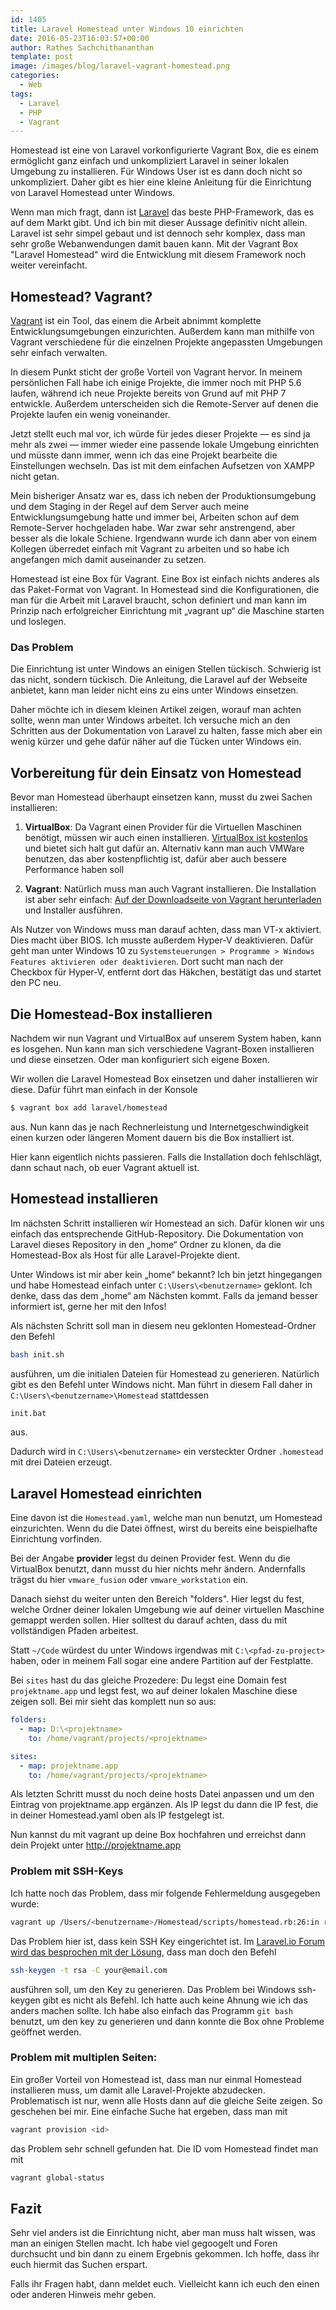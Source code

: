 ```yaml
---
id: 1405
title: Laravel Homestead unter Windows 10 einrichten
date: 2016-05-23T16:03:57+00:00
author: Rathes Sachchithananthan
template: post
image: /images/blog/laravel-vagrant-homestead.png
categories:
  - Web
tags:
  - Laravel
  - PHP
  - Vagrant
---
```

Homestead ist eine von Laravel vorkonfigurierte Vagrant Box, die es einem ermöglicht ganz einfach und unkompliziert Laravel in seiner lokalen Umgebung zu installieren. Für Windows User ist es dann doch nicht so unkompliziert. Daher gibt es hier eine kleine Anleitung für die Einrichtung von Laravel Homestead unter Windows.

<!--more-->

Wenn man mich fragt, dann ist [Laravel](https://laravel.com) das beste PHP-Framework, das es auf dem Markt gibt. Und ich bin mit dieser Aussage definitiv nicht allein. Laravel ist sehr simpel gebaut und ist dennoch sehr komplex, dass man sehr große Webanwendungen damit bauen kann. Mit der Vagrant Box "Laravel Homestead" wird die Entwicklung mit diesem Framework noch weiter vereinfacht.

## Homestead? Vagrant?

[Vagrant](https://www.vagrantup.com) ist ein Tool, das einem die Arbeit abnimmt komplette Entwicklungsumgebungen einzurichten. Außerdem kann man mithilfe von Vagrant verschiedene für die einzelnen Projekte angepassten Umgebungen sehr einfach verwalten.

In diesem Punkt sticht der große Vorteil von Vagrant hervor. In meinem persönlichen Fall habe ich einige Projekte, die immer noch mit PHP 5.6 laufen, während ich neue Projekte bereits von Grund auf mit PHP 7 entwickle. Außerdem unterscheiden sich die Remote-Server auf denen die Projekte laufen ein wenig voneinander.

Jetzt stellt euch mal vor, ich würde für jedes dieser Projekte — es sind ja mehr als zwei — immer wieder eine passende lokale Umgebung einrichten und müsste dann immer, wenn ich das eine Projekt bearbeite die Einstellungen wechseln. Das ist mit dem einfachen Aufsetzen von XAMPP nicht getan.

Mein bisheriger Ansatz war es, dass ich neben der Produktionsumgebung und dem Staging in der Regel auf dem Server auch meine Entwicklungsumgebung hatte und immer bei, Arbeiten schon auf dem Remote-Server hochgeladen habe. War zwar sehr anstrengend, aber besser als die lokale Schiene. Irgendwann wurde ich dann aber von einem Kollegen überredet einfach mit Vagrant zu arbeiten und so habe ich angefangen mich damit auseinander zu setzen.

Homestead ist eine Box für Vagrant. Eine Box ist einfach nichts anderes als das Paket-Format von Vagrant. In Homestead sind die Konfigurationen, die man für die Arbeit mit Laravel braucht, schon definiert und man kann im Prinzip nach erfolgreicher Einrichtung mit „vagrant up“ die Maschine starten und loslegen.

### Das Problem

Die Einrichtung ist unter Windows an einigen Stellen tückisch. Schwierig ist das nicht, sondern tückisch. Die Anleitung, die Laravel auf der Webseite anbietet, kann man leider nicht eins zu eins unter Windows einsetzen.

Daher möchte ich in diesem kleinen Artikel zeigen, worauf man achten sollte, wenn man unter Windows arbeitet. Ich versuche mich an den Schritten aus der Dokumentation von Laravel zu halten, fasse mich aber ein wenig kürzer und gehe dafür näher auf die Tücken unter Windows ein.

## Vorbereitung für dein Einsatz von Homestead

Bevor man Homestead überhaupt einsetzen kann, musst du zwei Sachen installieren:

1. **VirtualBox**:
Da Vagrant einen Provider für die Virtuellen Maschinen benötigt, müssen wir auch einen installieren. [VirtualBox ist kostenlos](https://www.virtualbox.org/) und bietet sich halt gut dafür an. Alternativ kann man auch VMWare benutzen, das aber kostenpflichtig ist, dafür aber auch bessere Performance haben soll

2. **Vagrant**:
Natürlich muss man auch Vagrant installieren. Die Installation ist aber sehr einfach: [Auf der Downloadseite von Vagrant herunterladen](https://www.vagrantup.com/downloads.html) und Installer ausführen.

Als Nutzer von Windows muss man darauf achten, dass man VT-x aktiviert. Dies macht über BIOS. Ich musste außerdem Hyper-V deaktivieren. Dafür geht man unter Windows 10 zu `Systemsteuerungen > Programme > Windows Features aktivieren oder deaktivieren`. Dort sucht man nach der Checkbox für Hyper-V, entfernt dort das Häkchen, bestätigt das und startet den PC neu.

## Die Homestead-Box installieren

Nachdem wir nun Vagrant und VirtualBox auf unserem System haben, kann es losgehen. Nun kann man sich verschiedene Vagrant-Boxen installieren und diese einsetzen. Oder man konfiguriert sich eigene Boxen.

Wir wollen die Laravel Homestead Box einsetzen und daher installieren wir diese. Dafür führt man einfach in der Konsole

```bash
$ vagrant box add laravel/homestead
```

aus. Nun kann das je nach Rechnerleistung und Internetgeschwindigkeit einen kurzen oder längeren Moment dauern bis die Box installiert ist.

Hier kann eigentlich nichts passieren. Falls die Installation doch fehlschlägt, dann schaut nach, ob euer Vagrant aktuell ist.

## Homestead installieren

Im nächsten Schritt installieren wir Homestead an sich. Dafür klonen wir uns einfach das entsprechende GitHub-Repository. Die Dokumentation von Laravel dieses Repository in den „home“ Ordner zu klonen, da die Homestead-Box als Host für alle Laravel-Projekte dient.

Unter Windows ist mir aber kein „home“ bekannt? Ich bin jetzt hingegangen und habe Homestead einfach unter `C:\Users\<benutzername>` geklont. Ich denke, dass das dem „home“ am Nächsten kommt. Falls da jemand besser informiert ist, gerne her mit den Infos!

Als nächsten Schritt soll man in diesem neu geklonten Homestead-Ordner den Befehl

```bash
bash init.sh
```

ausführen, um die initialen Dateien für Homestead zu generieren. Natürlich gibt es den Befehl unter Windows nicht. Man führt in diesem Fall daher in `C:\Users\<benutzername>\Homestead` stattdessen

```bash
init.bat
```

aus.

Dadurch wird in `C:\Users\<benutzername>` ein versteckter Ordner `.homestead` mit drei Dateien erzeugt.

## Laravel Homestead einrichten

Eine davon ist die `Homestead.yaml`, welche man nun benutzt, um Homestead einzurichten. Wenn du die Datei öffnest, wirst du bereits eine beispielhafte Einrichtung vorfinden.

Bei der Angabe **provider** legst du deinen Provider fest. Wenn du die VirtualBox benutzt, dann musst du hier nichts mehr ändern. Andernfalls trägst du hier `vmware_fusion` oder `vmware_workstation` ein.

Danach siehst du weiter unten den Bereich "folders". Hier legst du fest, welche Ordner deiner lokalen Umgebung wie auf deiner virtuellen Maschine gemappt werden sollen. Hier solltest du darauf achten, dass du mit vollständigen Pfaden arbeitest.

Statt `~/Code` würdest du unter Windows irgendwas mit `C:\<pfad-zu-project>` haben, oder in meinem Fall sogar eine andere Partition auf der Festplatte.

Bei `sites` hast du das gleiche Prozedere: Du legst eine Domain fest `projektname.app` und legst fest, wo auf deiner lokalen Maschine diese zeigen soll. Bei mir sieht das komplett nun so aus:

```yaml
folders:
  - map: D:\<projektname>
    to: /home/vagrant/projects/<projektname>

sites:
  - map: projektname.app
    to: /home/vagrant/projects/<projektname>
```

Als letzten Schritt musst du noch deine hosts Datei anpassen und um den Eintrag von projektname.app ergänzen. Als IP legst du dann die IP fest, die in deiner Homestead.yaml oben als IP festgelegt ist.

Nun kannst du mit vagrant up deine Box hochfahren und erreichst dann dein Projekt unter <http://projektname.app>

### Problem mit SSH-Keys

Ich hatte noch das Problem, dass mir folgende Fehlermeldung ausgegeben wurde:

```bash
vagrant up /Users/<benutzername>/Homestead/scripts/homestead.rb:26:in read: No such file or directory - /Users/<benutzername>/.ssh/id_rsa.pub (Errno::ENOENT)
```

Das Problem hier ist, dass kein SSH Key eingerichtet ist. Im [Laravel.io Forum wird das besprochen mit der Lösung](http://laravel.io/forum/06-04-2014-problem-launching-vagrant-on-homestead), dass man doch den Befehl

```bash
ssh-keygen -t rsa -C your@email.com
```

ausführen soll, um den Key zu generieren. Das Problem bei Windows ssh-keygen gibt es nicht als Befehl. Ich hatte auch keine Ahnung wie ich das anders machen sollte. Ich habe also einfach das Programm `git bash` benutzt, um den key zu generieren und dann konnte die Box ohne Probleme geöffnet werden.

### Problem mit multiplen Seiten:

Ein großer Vorteil von Homestead ist, dass man nur einmal Homestead installieren muss, um damit alle Laravel-Projekte abzudecken. Problematisch ist nur, wenn alle Hosts dann auf die gleiche Seite zeigen. So geschehen bei mir. Eine einfache Suche hat ergeben, dass man mit

```bash
vagrant provision <id>
```

das Problem sehr schnell gefunden hat. Die ID vom Homestead findet man mit

```bash
vagrant global-status
```

## Fazit

Sehr viel anders ist die Einrichtung nicht, aber man muss halt wissen, was man an einigen Stellen macht. Ich habe viel gegoogelt und Foren durchsucht und bin dann zu einem Ergebnis gekommen. Ich hoffe, dass ihr euch hiermit das Suchen erspart.

Falls ihr Fragen habt, dann meldet euch. Vielleicht kann ich euch den einen oder anderen Hinweis mehr geben.